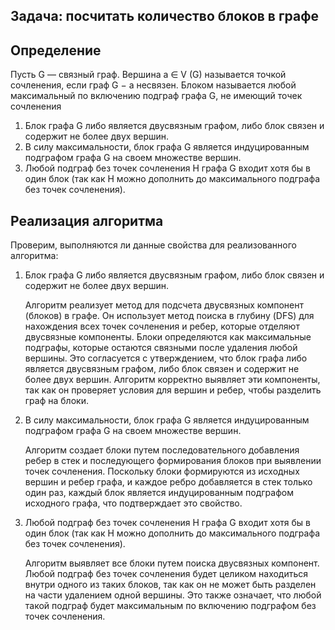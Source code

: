 ## Задача: посчитать количество блоков в графе

## Определение
Пусть G — связный граф. Вершина a ∈ V (G) называется точкой сочленения, если граф G − a несвязен.
Блоком называется любой максимальный по включению подграф графа G, не имеющий точек сочленения
1) Блок графа G либо является двусвязным графом, либо блок связен и содержит не более двух вершин.
2) В силу максимальности, блок графа G является индуцированным подграфом графа G на своем множестве вершин.
3) Любой подграф без точек сочленения H графа G входит хотя бы в один блок (так как H можно дополнить до максимального подграфа
без точек сочленения).

## Реализация алгоритма

Проверим, выполняются ли данные свойства для реализованного алгоритма:

1) Блок графа G либо является двусвязным графом, либо блок связен и содержит не более двух вершин.

    Алгоритм реализует метод для подсчета двусвязных компонент (блоков) в графе. Он использует метод поиска в глубину (DFS) для нахождения всех точек сочленения и ребер, которые отделяют двусвязные компоненты. Блоки определяются как максимальные подграфы, которые остаются связными после удаления любой вершины. Это согласуется с утверждением, что блок графа либо является двусвязным графом, либо блок связен и содержит не более двух вершин. Алгоритм корректно выявляет эти компоненты, так как он проверяет условия для вершин и ребер, чтобы разделить граф на блоки.

2) В силу максимальности, блок графа G является индуцированным подграфом графа G на своем множестве вершин.

    Алгоритм создает блоки путем последовательного добавления ребер в стек и последующего формирования блоков при выявлении точек сочленения. Поскольку блоки формируются из исходных вершин и ребер графа, и каждое ребро добавляется в стек только один раз, каждый блок является индуцированным подграфом исходного графа, что подтверждает это свойство.

3) Любой подграф без точек сочленения H графа G входит хотя бы в один блок (так как H можно дополнить до максимального подграфа без точек сочленения).

    Алгоритм выявляет все блоки путем поиска двусвязных компонент. Любой подграф без точек сочленения будет целиком находиться внутри одного из таких блоков, так как он не может быть разделен на части удалением одной вершины. Это также означает, что любой такой подграф будет максимальным по включению подграфом без точек сочленения.
